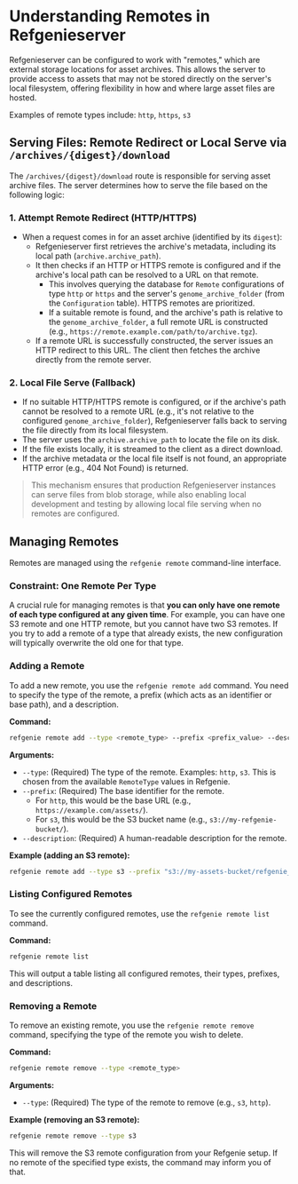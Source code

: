 # Understanding Remotes in Refgenieserver

Refgenieserver can be configured to work with "remotes," which are external storage locations for asset archives. This allows the server to provide access to assets that may not be stored directly on the server's local filesystem, offering flexibility in how and where large asset files are hosted.

Examples of remote types include: `http`, `https`, `s3`

## Serving Files: Remote Redirect or Local Serve via `/archives/{digest}/download`

The `/archives/{digest}/download` route is responsible for serving asset archive files. The server determines how to serve the file based on the following logic:

### 1. Attempt Remote Redirect (HTTP/HTTPS)

- When a request comes in for an asset archive (identified by its `digest`):
  - Refgenieserver first retrieves the archive's metadata, including its local path (`archive.archive_path`).
  - It then checks if an HTTP or HTTPS remote is configured and if the archive's local path can be resolved to a URL on that remote.
    - This involves querying the database for `Remote` configurations of type `http` or `https` and the server's `genome_archive_folder` (from the `Configuration` table). HTTPS remotes are prioritized.
    - If a suitable remote is found, and the archive's path is relative to the `genome_archive_folder`, a full remote URL is constructed (e.g., `https://remote.example.com/path/to/archive.tgz`).
  - If a remote URL is successfully constructed, the server issues an HTTP redirect to this URL. The client then fetches the archive directly from the remote server.

### 2. Local File Serve (Fallback)

- If no suitable HTTP/HTTPS remote is configured, or if the archive's path cannot be resolved to a remote URL (e.g., it's not relative to the configured `genome_archive_folder`), Refgenieserver falls back to serving the file directly from its local filesystem.
- The server uses the `archive.archive_path` to locate the file on its disk.
- If the file exists locally, it is streamed to the client as a direct download.
- If the archive metadata or the local file itself is not found, an appropriate HTTP error (e.g., 404 Not Found) is returned.

> This mechanism ensures that production Refgenieserver instances can serve files from blob storage, while also enabling local development and testing by allowing local file serving when no remotes are configured.

## Managing Remotes

Remotes are managed using the `refgenie remote` command-line interface.

### Constraint: One Remote Per Type

A crucial rule for managing remotes is that **you can only have one remote of each type configured at any given time**. For example, you can have one S3 remote and one HTTP remote, but you cannot have two S3 remotes. If you try to add a remote of a type that already exists, the new configuration will typically overwrite the old one for that type.

### Adding a Remote

To add a new remote, you use the `refgenie remote add` command. You need to specify the type of the remote, a prefix (which acts as an identifier or base path), and a description.

**Command:**

```bash
refgenie remote add --type <remote_type> --prefix <prefix_value> --description "Descriptive name"
```

**Arguments:**

- `--type`: (Required) The type of the remote. Examples: `http`, `s3`. This is chosen from the available `RemoteType` values in Refgenie.
- `--prefix`: (Required) The base identifier for the remote.
  - For `http`, this would be the base URL (e.g., `https://example.com/assets/`).
  - For `s3`, this would be the S3 bucket name (e.g., `s3://my-refgenie-bucket/`).
- `--description`: (Required) A human-readable description for the remote.

**Example (adding an S3 remote):**

```bash
refgenie remote add --type s3 --prefix "s3://my-assets-bucket/refgenie_archives/" --description "Primary S3 remote for asset archives"
```

### Listing Configured Remotes

To see the currently configured remotes, use the `refgenie remote list` command.

**Command:**

```bash
refgenie remote list
```

This will output a table listing all configured remotes, their types, prefixes, and descriptions. 

### Removing a Remote

To remove an existing remote, you use the `refgenie remote remove` command, specifying the type of the remote you wish to delete.

**Command:**

```bash
refgenie remote remove --type <remote_type>
```

**Arguments:**

- `--type`: (Required) The type of the remote to remove (e.g., `s3`, `http`).

**Example (removing an S3 remote):**

```bash
refgenie remote remove --type s3
```

This will remove the S3 remote configuration from your Refgenie setup. If no remote of the specified type exists, the command may inform you of that.
